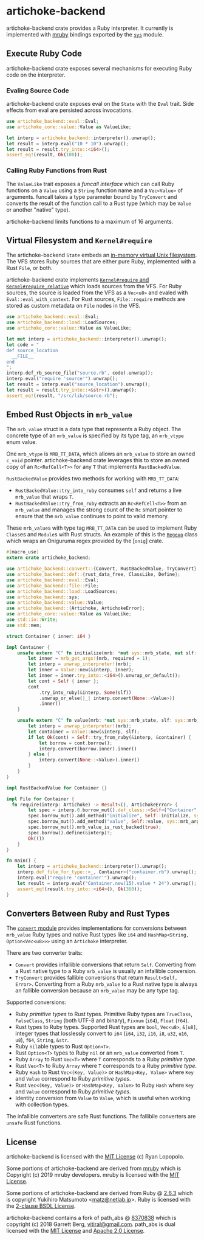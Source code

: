 # artichoke-backend

artichoke-backend crate provides a Ruby interpreter. It currently is implemented
with [mruby](https://github.com/mruby/mruby) bindings exported by the
[`sys`](src/sys) module.

## Execute Ruby Code

artichoke-backend crate exposes several mechanisms for executing Ruby code on
the interpreter.

### Evaling Source Code

artichoke-backend crate exposes eval on the `State` with the `Eval` trait. Side
effects from eval are persisted across invocations.

```rust
use artichoke_backend::eval::Eval;
use artichoke_core::value::Value as ValueLike;

let interp = artichoke_backend::interpreter().unwrap();
let result = interp.eval("10 * 10").unwrap();
let result = result.try_into::<i64>();
assert_eq!(result, Ok(100));
```

### Calling Ruby Functions from Rust

The `ValueLike` trait exposes a _funcall interface_ which can call Ruby
functions on a `Value` using a `String` function name and a `Vec<Value>` of
arguments. funcall takes a type parameter bound by `TryConvert` and converts the
result of the function call to a Rust type (which may be `Value` or another
"native" type).

artichoke-backend limits functions to a maximum of 16 arguments.

## Virtual Filesystem and `Kernel#require`

The artichoke-backend `State` embeds an
[in-memory virtual Unix filesystem](/artichoke-vfs). The VFS stores Ruby sources
that are either pure Ruby, implemented with a Rust `File`, or both.

artichoke-backend crate implements
[`Kernel#require` and `Kernel#require_relative`](src/extn/core/kernel) which
loads sources from the VFS. For Ruby sources, the source is loaded from the VFS
as a `Vec<u8>` and evaled with `Eval::eval_with_context`. For Rust sources,
`File::require` methods are stored as custom metadata on `File` nodes in the
VFS.

```rust
use artichoke_backend::eval::Eval;
use artichoke_backend::load::LoadSources;
use artichoke_core::value::Value as ValueLike;

let mut interp = artichoke_backend::interpreter().unwrap();
let code = "
def source_location
  __FILE__
end
";
interp.def_rb_source_file("source.rb", code).unwrap();
interp.eval("require 'source'").unwrap();
let result = interp.eval("source_location").unwrap();
let result = result.try_into::<&str>().unwrap();
assert_eq!(result, "/src/lib/source.rb");
```

## Embed Rust Objects in `mrb_value`

The `mrb_value` struct is a data type that represents a Ruby object. The
concrete type of an `mrb_value` is specified by its type tag, an `mrb_vtype`
enum value.

One `mrb_vtype` is `MRB_TT_DATA`, which allows an `mrb_value` to store an owned
`c_void` pointer. artichoke-backend crate leverages this to store an owned copy
of an `Rc<RefCell<T>>` for any `T` that implements `RustBackedValue`.

`RustBackedValue` provides two methods for working with `MRB_TT_DATA`:

- `RustBackedValue::try_into_ruby` consumes `self` and returns a live
  `mrb_value` that wraps `T`.
- `RustBackedValue::try_from_ruby` extracts an `Rc<RefCell<T>>` from an
  `mrb_value` and manages the strong count of the `Rc` smart pointer to ensure
  that the `mrb_value` continues to point to valid memory.

These `mrb_value`s with type tag `MRB_TT_DATA` can be used to implement Ruby
`Class`es and `Module`s with Rust structs. An example of this is the
[`Regexp`](src/extn/core/regexp) class which wraps an Oniguruma regex provided
by the [`onig`] crate.

```rust
#[macro_use]
extern crate artichoke_backend;

use artichoke_backend::convert::{Convert, RustBackedValue, TryConvert};
use artichoke_backend::def::{rust_data_free, ClassLike, Define};
use artichoke_backend::eval::Eval;
use artichoke_backend::file::File;
use artichoke_backend::load::LoadSources;
use artichoke_backend::sys;
use artichoke_backend::value::Value;
use artichoke_backend::{Artichoke, ArtichokeError};
use artichoke_core::value::Value as ValueLike;
use std::io::Write;
use std::mem;

struct Container { inner: i64 }

impl Container {
    unsafe extern "C" fn initialize(mrb: *mut sys::mrb_state, mut slf: sys::mrb_value) -> sys::mrb_value {
        let inner = mrb_get_args!(mrb, required = 1);
        let interp = unwrap_interpreter!(mrb);
        let inner = Value::new(&interp, inner);
        let inner = inner.try_into::<i64>().unwrap_or_default();
        let cont = Self { inner };
        cont
            .try_into_ruby(&interp, Some(slf))
            .unwrap_or_else(|_| interp.convert(None::<Value>))
            .inner()
    }

    unsafe extern "C" fn value(mrb: *mut sys::mrb_state, slf: sys::mrb_value) -> sys::mrb_value {
        let interp = unwrap_interpreter!(mrb);
        let container = Value::new(&interp, slf);
        if let Ok(cont) = Self::try_from_ruby(&interp, &container) {
            let borrow = cont.borrow();
            interp.convert(borrow.inner).inner()
        } else {
            interp.convert(None::<Value>).inner()
        }
    }
}

impl RustBackedValue for Container {}

impl File for Container {
  fn require(interp: Artichoke) -> Result<(), ArtichokeError> {
        let spec = interp.0.borrow_mut().def_class::<Self>("Container", None, Some(rust_data_free::<Self>));
        spec.borrow_mut().add_method("initialize", Self::initialize, sys::mrb_args_req(1));
        spec.borrow_mut().add_method("value", Self::value, sys::mrb_args_none());
        spec.borrow_mut().mrb_value_is_rust_backed(true);
        spec.borrow().define(&interp)?;
        Ok(())
    }
}

fn main() {
    let interp = artichoke_backend::interpreter().unwrap();
    interp.def_file_for_type::<_, Container>("container.rb").unwrap();
    interp.eval("require 'container'").unwrap();
    let result = interp.eval("Container.new(15).value * 24").unwrap();
    assert_eq!(result.try_into::<i64>(), Ok(360));
}
```

## Converters Between Ruby and Rust Types

The [`convert` module](src/convert) provides implementations for conversions
between `mrb_value` Ruby types and native Rust types like `i64` and
`HashMap<String, Option<Vec<u8>>>` using an `Artichoke` interpreter.

There are two converter traits:

- `Convert` provides infallible conversions that return `Self`. Converting from
  a Rust native type to a Ruby `mrb_value` is usually an infallible conversion.
- `TryConvert` provides fallible conversions that return `Result<Self, Error>`.
  Converting from a Ruby `mrb_value` to a Rust native type is always an fallible
  conversion because an `mrb_value` may be any type tag.

Supported conversions:

- Ruby _primitive types_ to Rust types. Primitive Ruby types are `TrueClass`,
  `FalseClass`, `String` (both UTF-8 and binary), `Fixnum` (`i64`), `Float`
  (`f64`).
- Rust types to Ruby types. Supported Rust types are `bool`, `Vec<u8>`, `&[u8]`,
  integer types that losslessly convert to `i64` (`i64`, `i32`, `i16`, `i8`,
  `u32`, `u16`, `u8`), `f64`, `String`, `&str`.
- Ruby `nil`able types to Rust `Option<T>`.
- Rust `Option<T>` types to Ruby `nil` or an `mrb_value` converted from `T`.
- Ruby `Array` to Rust `Vec<T>` where `T` corresponds to a Ruby _primitive
  type_.
- Rust `Vec<T>` to Ruby `Array` where `T` corresponds to a Ruby _primitive
  type_.
- Ruby `Hash` to Rust `Vec<(Key, Value)>` or `HashMap<Key, Value>` where `Key`
  and `Value` correspond to Ruby _primitive types_.
- Rust `Vec<(Key, Value)>` or `HashMap<Key, Value>` to Ruby `Hash` where `Key`
  and `Value` correspond to Ruby _primitive types_.
- Identity conversion from `Value` to `Value`, which is useful when working with
  collection types.

The infallible converters are safe Rust functions. The fallibile converters are
`unsafe` Rust functions.

## License

artichoke-backend is licensed with the [MIT License](/LICENSE) (c) Ryan
Lopopolo.

Some portions of artichoke-backend are derived from
[mruby](https://github.com/mruby/mruby) which is Copyright (c) 2019 mruby
developers. mruby is licensed with the
[MIT License](https://github.com/mruby/mruby/blob/master/LICENSE).

Some portions of artichoke-backend are derived from Ruby @
[2.6.3](https://github.com/ruby/ruby/tree/v2_6_3) which is copyright Yukihiro
Matsumoto \<matz@netlab.jp\>. Ruby is licensed with the
[2-clause BSDL License](https://github.com/ruby/ruby/blob/v2_6_3/COPYING).

artichoke-backend contains a fork of path_abs @
[8370838](https://github.com/vitiral/path_abs/tree/8370838b6110786c2ba7cf7fd984a4783f37701c)
which is copyright (c) 2018 Garrett Berg, vitiral@gmail.com. path_abs is dual
licensed with the
[MIT License](https://github.com/vitiral/path_abs/blob/8370838b6110786c2ba7cf7fd984a4783f37701c/LICENSE-MIT)
and
[Apache 2.0 License](https://github.com/vitiral/path_abs/blob/8370838b6110786c2ba7cf7fd984a4783f37701c/LICENSE-APACHE).
